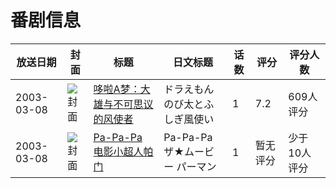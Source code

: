 # 番剧信息

|放送日期|封面|标题|日文标题|话数|评分|评分人数|
|---|---|---|---|---|---|---|
|2003-03-08|![封面](https://lain.bgm.tv/pic/cover/c/dc/6a/469_ibURk.jpg)|[哆啦A梦：大雄与不可思议的风使者](https://bangumi.tv/subject/469)|ドラえもん のび太とふしぎ風使い|1|7.2|609人评分|
|2003-03-08|![封面](https://lain.bgm.tv/pic/cover/c/a7/48/111340_4992N.jpg)|[Pa-Pa-Pa 电影小超人帕门](https://bangumi.tv/subject/111340)|Pa-Pa-Pa ザ★ムービー パーマン|1|暂无评分|少于10人评分|

